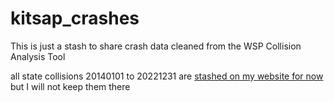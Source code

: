 # kitsap_crashes

This is just a stash to share crash data cleaned from the WSP Collision Analysis Tool

all state collisions 20140101 to 20221231 are [stashed on my website for now](https://www.jessachandler.com/state_crashes_simple.csv.zip) but I will not keep them there
